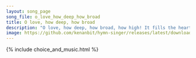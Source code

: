 ```yaml
---
layout: song_page
song_file: o_love_how_deep_how_broad
title: O love, how deep, how broad
description: "O love, how deep, how broad, how high! It fills the heart with ecstasy, that God, the Son of God, should take our mortal form for mortals' sake.  For ... christian 4part acapella 5verse arrbykenan textbyother"
image: https://github.com/kenanbit/hymn-singer/releases/latest/download/o_love_how_deep_how_broad-trad.png
---
```


{% include choice_and_music.html %}